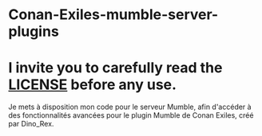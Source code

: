 # Conan-Exiles-mumble-server-plugins

# I invite you to carefully read the [LICENSE](LICENSE) before any use.

Je mets à disposition mon code pour le serveur Mumble, afin d'accéder à des fonctionnalités avancées pour le plugin Mumble de Conan Exiles, créé par Dino_Rex.
